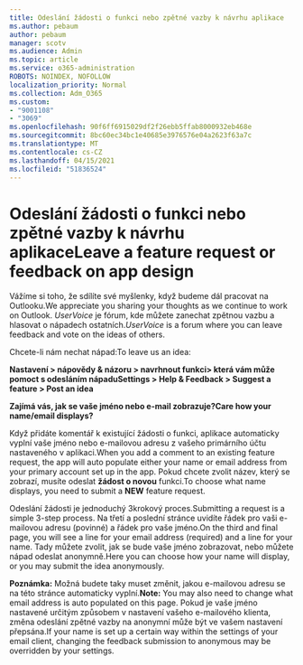 ```yaml
---
title: Odeslání žádosti o funkci nebo zpětné vazby k návrhu aplikace
ms.author: pebaum
author: pebaum
manager: scotv
ms.audience: Admin
ms.topic: article
ms.service: o365-administration
ROBOTS: NOINDEX, NOFOLLOW
localization_priority: Normal
ms.collection: Adm_O365
ms.custom:
- "9001108"
- "3069"
ms.openlocfilehash: 90f6ff6915029df2f26ebb5ffab8000932eb468e
ms.sourcegitcommit: 8bc60ec34bc1e40685e3976576e04a2623f63a7c
ms.translationtype: MT
ms.contentlocale: cs-CZ
ms.lasthandoff: 04/15/2021
ms.locfileid: "51836524"
---
```

# <a name="leave-a-feature-request-or-feedback-on-app-design"></a><span data-ttu-id="5d169-102">Odeslání žádosti o funkci nebo zpětné vazby k návrhu aplikace</span><span class="sxs-lookup"><span data-stu-id="5d169-102">Leave a feature request or feedback on app design</span></span>

<span data-ttu-id="5d169-103">Vážíme si toho, že sdílíte své myšlenky, když budeme dál pracovat na Outlooku.</span><span class="sxs-lookup"><span data-stu-id="5d169-103">We appreciate you sharing your thoughts as we continue to work on Outlook.</span></span> <span data-ttu-id="5d169-104">*UserVoice* je fórum, kde můžete zanechat zpětnou vazbu a hlasovat o nápadech ostatních.</span><span class="sxs-lookup"><span data-stu-id="5d169-104">*UserVoice* is a forum where you can leave feedback and vote on the ideas of others.</span></span>  

<span data-ttu-id="5d169-105">Chcete-li nám nechat nápad:</span><span class="sxs-lookup"><span data-stu-id="5d169-105">To leave us an idea:</span></span> 

<span data-ttu-id="5d169-106">**Nastavení > nápovědy & názoru > navrhnout funkci> která vám může pomoct s odesláním nápadu**</span><span class="sxs-lookup"><span data-stu-id="5d169-106">**Settings > Help & Feedback > Suggest a feature > Post an idea**</span></span> 

<span data-ttu-id="5d169-107">**Zajímá vás, jak se vaše jméno nebo e-mail zobrazuje?**</span><span class="sxs-lookup"><span data-stu-id="5d169-107">**Care how your name/email displays?**</span></span>

<span data-ttu-id="5d169-108">Když přidáte komentář k existující žádosti o funkci, aplikace automaticky vyplní vaše jméno nebo e-mailovou adresu z vašeho primárního účtu nastaveného v aplikaci.</span><span class="sxs-lookup"><span data-stu-id="5d169-108">When you add a comment to an existing feature request, the app will auto populate either your name or email address from your primary account set up in the app.</span></span> <span data-ttu-id="5d169-109">Pokud chcete zvolit název, který se zobrazí, musíte odeslat **žádost o novou** funkci.</span><span class="sxs-lookup"><span data-stu-id="5d169-109">To choose what name displays, you need to submit a **NEW** feature request.</span></span> 

<span data-ttu-id="5d169-110">Odeslání žádosti je jednoduchý 3krokový proces.</span><span class="sxs-lookup"><span data-stu-id="5d169-110">Submitting a request is a simple 3-step process.</span></span> <span data-ttu-id="5d169-111">Na třetí a poslední stránce uvidíte řádek pro vaši e-mailovou adresu (povinné) a řádek pro vaše jméno.</span><span class="sxs-lookup"><span data-stu-id="5d169-111">On the third and final page, you will see a line for your email address (required) and a line for your name.</span></span> <span data-ttu-id="5d169-112">Tady můžete zvolit, jak se bude vaše jméno zobrazovat, nebo můžete nápad odeslat anonymně.</span><span class="sxs-lookup"><span data-stu-id="5d169-112">Here you can choose how your name will display, or you may submit the idea anonymously.</span></span> 

<span data-ttu-id="5d169-113">**Poznámka:** Možná budete taky muset změnit, jakou e-mailovou adresu se na této stránce automaticky vyplní.</span><span class="sxs-lookup"><span data-stu-id="5d169-113">**Note:** You may also need to change what email address is auto populated on this page.</span></span> <span data-ttu-id="5d169-114">Pokud je vaše jméno nastavené určitým způsobem v nastavení vašeho e-mailového klienta, změna odeslání zpětné vazby na anonymní může být ve vašem nastavení přepsána.</span><span class="sxs-lookup"><span data-stu-id="5d169-114">If your name is set up a certain way within the settings of your email client, changing the feedback submission to anonymous may be overridden by your settings.</span></span> 
